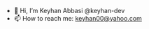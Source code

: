 - 👋 Hi, I’m Keyhan Abbasi @keyhan-dev
- 📫 How to reach me: keyhan00@yahoo.com

<!---
keyhan-dev/keyhan-dev is a ✨ special ✨ repository because its `README.md` (this file) appears on your GitHub profile.
You can click the Preview link to take a look at your changes.
--->
